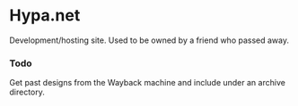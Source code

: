 # Hypa.net

Development/hosting site. Used to be owned by a friend who passed away.

### Todo

Get past designs from the Wayback machine and include under an archive directory.


